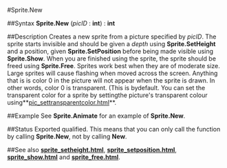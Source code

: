 
#Sprite.New

##Syntax
**Sprite.New** (*picID* : **int**) : **int**



##Description
Creates a new sprite from a picture specified by *picID*. The sprite starts invisible and should be given a *depth* using **Sprite.SetHeight** and a position, given **Sprite.SetPosition** before being made visible using **Sprite.Show**. When you are finished using the sprite, the sprite should be freed using **Sprite.Free**.
Sprites work best when they are of moderate size. Large sprites will cause flashing when moved across the screen.
Anything that is is color 0 in the picture will not appear when the sprite is drawn. In other words, color 0 is transparent. (This is bydefault. You can set the transparent color for a sprite by settingthe picture's transparent colour using**[pic_settransparentcolor.html](Pic.SetTransparentColor)**.



##Example
See **Sprite.Animate** for an example of **Sprite.New**.



##Status
Exported qualified.
This means that you can only call the function by calling **Sprite.New**, not by calling **New**.



##See also
**[sprite_setheight.html](Sprite.SetHeight)**, **[sprite_setposition.html](Sprite.SetPosition)**, **[sprite_show.html](Sprite.Show)** and **[sprite_free.html](Sprite.Free)**.


